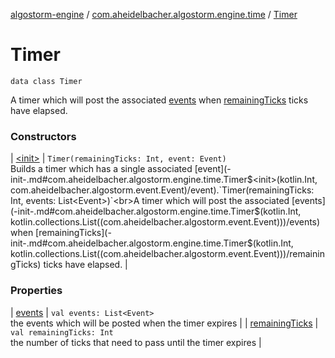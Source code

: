 [algostorm-engine](../../index.md) / [com.aheidelbacher.algostorm.engine.time](../index.md) / [Timer](.)

# Timer

`data class Timer`

A timer which will post the associated [events](events.md) when [remainingTicks](remaining-ticks.md) ticks
have elapsed.

### Constructors

| [&lt;init&gt;](-init-.md) | `Timer(remainingTicks: Int, event: Event)`<br>Builds a timer which has a single associated [event](-init-.md#com.aheidelbacher.algostorm.engine.time.Timer$<init>(kotlin.Int, com.aheidelbacher.algostorm.event.Event)/event).`Timer(remainingTicks: Int, events: List<Event>)`<br>A timer which will post the associated [events](-init-.md#com.aheidelbacher.algostorm.engine.time.Timer$<init>(kotlin.Int, kotlin.collections.List((com.aheidelbacher.algostorm.event.Event)))/events) when [remainingTicks](-init-.md#com.aheidelbacher.algostorm.engine.time.Timer$<init>(kotlin.Int, kotlin.collections.List((com.aheidelbacher.algostorm.event.Event)))/remainingTicks) ticks
have elapsed. |

### Properties

| [events](events.md) | `val events: List<Event>`<br>the events which will be posted when the timer expires |
| [remainingTicks](remaining-ticks.md) | `val remainingTicks: Int`<br>the number of ticks that need to pass until the
timer expires |

